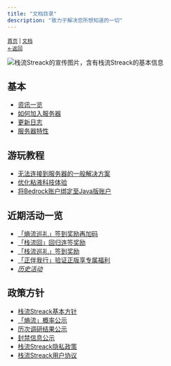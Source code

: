```yaml
---
title: "文档目录"
description: "致力于解决您所想知道的一切"
---
```

<small id="old_menu"><a href="/Streack/">首页</a> | <a href="/Streack/doc/">文档</a></small><br><small><a href="/Streack/doc/">←返回</a></small><br>

![栈流Streack的宣传图片，含有栈流Streack的基本信息](https://kdxiaoyi.top/Streack/assets/img/referral_1.png "宣传图")

## 基本
* [资讯一览](./news/)
* [如何加入服务器](./connect/join)
* [更新日志](./updata)
* [服务器特性](./info/feature)

## 游玩教程
* [无法连接到服务器的一般解决方案](./connect/solution)
* [优化粘液科技体验](./info/slimefun)
* [将Bedrock账户绑定至Java版账户](./safe/linkaccount)

## 近期活动一览
* [「熵流巡礼」签到奖励再加码](./event/20250502)
* [「栈流回」回归连签奖励](./event/20250401b)
* [「栈流巡礼」签到奖励](./event/20250401a)
* [「正伴我行」验证正版享专属福利](./event/20250422)
* [*历史活动*](./event)

## 政策方针
* [栈流Streack基本方针](./policy/rule)
* [「熵流」概率公示](./info/entroprix)
* [历次调研结果公示](./survey/)
* [封禁信息公示](./info/ban)
* [栈流Streack隐私政策](./policy/privacy)
* [栈流Streack用户协议](./policy/user)

<div id="mdRender_config" data-sideship-hide="2"></div>
<script src="https://rs.kdxiaoyi.top/res/scripts/js/sober@1.0.6.min.js"></script><script src="https://kdxiaoyi.top/Streack/page/js/pmd.js"></script><script src="https://rs.kdxiaoyi.top/res/scripts/js/pmd-reRender.min.js"></script>
